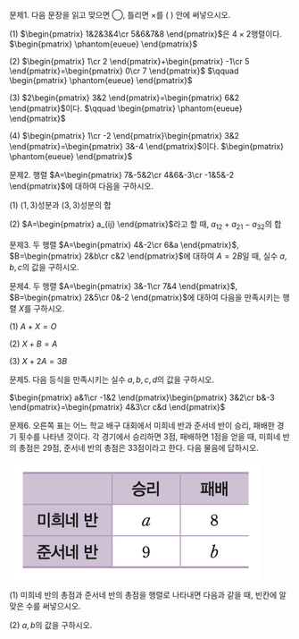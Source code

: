 문제1. 다음 문장을 읽고 맞으면 ◯, 틀리면 ×를 (  ) 안에 써넣으시오. 

(1) $\begin{pmatrix} 1&2&3&4\cr 5&6&7&8 \end{pmatrix}$은 $4\times 2$행렬이다. $\begin{pmatrix} \phantom{eueue} \end{pmatrix}$

(2) $\begin{pmatrix} 1\cr 2 \end{pmatrix}+\begin{pmatrix} -1\cr 5 \end{pmatrix}=\begin{pmatrix} 0\cr 7 \end{pmatrix}$ $\qquad \begin{pmatrix} \phantom{eueue} \end{pmatrix}$

(3) $2\begin{pmatrix} 3&2 \end{pmatrix}=\begin{pmatrix} 6&2 \end{pmatrix}$이다. $\qquad \begin{pmatrix} \phantom{eueue} \end{pmatrix}$

(4) $\begin{pmatrix} 1\cr -2 \end{pmatrix}\begin{pmatrix} 3&2 \end{pmatrix}=\begin{pmatrix} 3&-4 \end{pmatrix}$이다. $\begin{pmatrix} \phantom{eueue} \end{pmatrix}$



문제2. 행렬 $A=\begin{pmatrix} 7&-5&2\cr 4&6&-3\cr -1&5&-2 \end{pmatrix}$에 대하여 다음을 구하시오. 

(1) $(1,3)$성분과 $(3,3)$성분의 합

(2) $A=\begin{pmatrix} a_{ij} \end{pmatrix}$라고 할 때, $a_{12}+a_{21}-a_{32}$의 합



문제3. 두 행렬 $A=\begin{pmatrix} 4&-2\cr 6&a \end{pmatrix}$, $B=\begin{pmatrix} 2&b\cr c&2 \end{pmatrix}$에 대하여 $A=2B$일 때, 실수 $a, b, c$의 값을 구하시오. 



문제4. 두 행렬 $A=\begin{pmatrix} 3&-1\cr 7&4 \end{pmatrix}$, $B=\begin{pmatrix} 2&5\cr 0&-2 \end{pmatrix}$에 대하여 다음을 만족시키는 행렬 $X$를 구하시오. 

(1) $A+X=O$

(2) $X+B=A$

(3) $X+2A=3B$



문제5. 다음 등식을 만족시키는 실수 $a, b, c, d$의 값을 구하시오. 

$\begin{pmatrix} a&1\cr -1&2 \end{pmatrix}\begin{pmatrix} 3&2\cr b&-3 \end{pmatrix}=\begin{pmatrix} 4&3\cr c&d \end{pmatrix}$



문제6. 오른쪽 표는 어느 학교 배구 대회에서 미희네 반과 준서네 반이 승리, 패배한 경기 횟수를 나타낸 것이다. 각 경기에서 승리하면 3점, 패배하면 1점을 얻을 때, 미희네 반의 총점은 29점, 준서네 반의 총점은 33점이라고 한다. 다음 물음에 답하시오. 

![](Pasted%20image%2020250507214152.png)

(1) 미희네 반의 총점과 준서네 반의 총점을 행렬로 나타내면 다음과 같을 때, 빈칸에 알맞은 수를 써넣으시오. 

(2) $a, b$의 값을 구하시오. 

